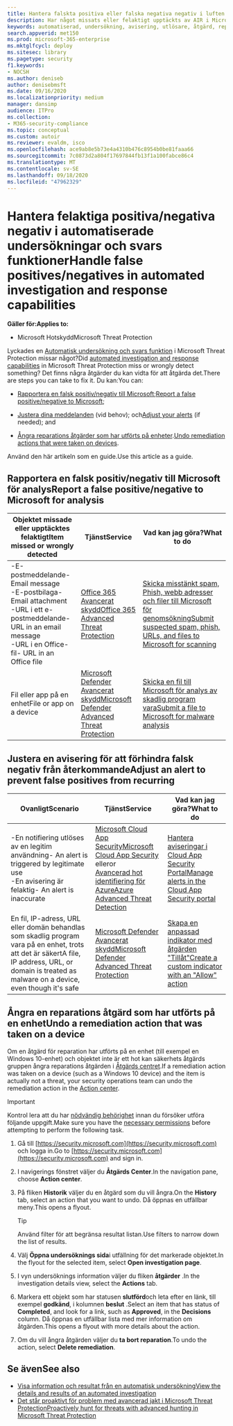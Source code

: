 ```yaml
---
title: Hantera falskta positiva eller falska negativa negativ i luften i Microsoft Threat Protection
description: Har något missats eller felaktigt upptäckts av AIR i Microsoft Threat Protection? Lär dig hur du skickar falska positiva eller falska negativa negativ till Microsoft för analys.
keywords: automatiserad, undersökning, avisering, utlösare, åtgärd, reparation, falskt positivt, falskt negativt
search.appverid: met150
ms.prod: microsoft-365-enterprise
ms.mktglfcycl: deploy
ms.sitesec: library
ms.pagetype: security
f1.keywords:
- NOCSH
ms.author: deniseb
author: denisebmsft
ms.date: 09/16/2020
ms.localizationpriority: medium
manager: dansimp
audience: ITPro
ms.collection:
- M365-security-compliance
ms.topic: conceptual
ms.custom: autoir
ms.reviewer: evaldm, isco
ms.openlocfilehash: ace9ab8e5b73e4a4310b476c8954b0be81faaa66
ms.sourcegitcommit: 7c0873d2a804f17697844fb13f1a100fabce86c4
ms.translationtype: MT
ms.contentlocale: sv-SE
ms.lasthandoff: 09/18/2020
ms.locfileid: "47962329"
---
```

# <a name="handle-false-positivesnegatives-in-automated-investigation-and-response-capabilities"></a><span data-ttu-id="9894c-105">Hantera felaktiga positiva/negativa negativ i automatiserade undersökningar och svars funktioner</span><span class="sxs-lookup"><span data-stu-id="9894c-105">Handle false positives/negatives in automated investigation and response capabilities</span></span>

<span data-ttu-id="9894c-106">**Gäller för:**</span><span class="sxs-lookup"><span data-stu-id="9894c-106">**Applies to:**</span></span>
- <span data-ttu-id="9894c-107">Microsoft Hotskydd</span><span class="sxs-lookup"><span data-stu-id="9894c-107">Microsoft Threat Protection</span></span>

<span data-ttu-id="9894c-108">Lyckades en [Automatisk undersökning och svars funktion](mtp-autoir.md) i Microsoft Threat Protection missar något?</span><span class="sxs-lookup"><span data-stu-id="9894c-108">Did [automated investigation and response capabilities](mtp-autoir.md) in Microsoft Threat Protection miss or wrongly detect something?</span></span> <span data-ttu-id="9894c-109">Det finns några åtgärder du kan vidta för att åtgärda det.</span><span class="sxs-lookup"><span data-stu-id="9894c-109">There are steps you can take to fix it.</span></span> <span data-ttu-id="9894c-110">Du kan:</span><span class="sxs-lookup"><span data-stu-id="9894c-110">You can:</span></span>

- <span data-ttu-id="9894c-111">[Rapportera en falsk positiv/negativ till Microsoft](#report-a-false-positivenegative-to-microsoft-for-analysis);</span><span class="sxs-lookup"><span data-stu-id="9894c-111">[Report a false positive/negative to Microsoft](#report-a-false-positivenegative-to-microsoft-for-analysis);</span></span>

- <span data-ttu-id="9894c-112">[Justera dina meddelanden](#adjust-an-alert-to-prevent-false-positives-from-recurring) (vid behov); och</span><span class="sxs-lookup"><span data-stu-id="9894c-112">[Adjust your alerts](#adjust-an-alert-to-prevent-false-positives-from-recurring) (if needed); and</span></span> 

- <span data-ttu-id="9894c-113">[Ångra reparations åtgärder som har utförts på enheter](#undo-a-remediation-action-that-was-taken-on-a-device).</span><span class="sxs-lookup"><span data-stu-id="9894c-113">[Undo remediation actions that were taken on devices](#undo-a-remediation-action-that-was-taken-on-a-device).</span></span> 

<span data-ttu-id="9894c-114">Använd den här artikeln som en guide.</span><span class="sxs-lookup"><span data-stu-id="9894c-114">Use this article as a guide.</span></span> 

## <a name="report-a-false-positivenegative-to-microsoft-for-analysis"></a><span data-ttu-id="9894c-115">Rapportera en falsk positiv/negativ till Microsoft för analys</span><span class="sxs-lookup"><span data-stu-id="9894c-115">Report a false positive/negative to Microsoft for analysis</span></span>

|<span data-ttu-id="9894c-116">Objektet missade eller upptäcktes felaktigt</span><span class="sxs-lookup"><span data-stu-id="9894c-116">Item missed or wrongly detected</span></span> |<span data-ttu-id="9894c-117">Tjänst</span><span class="sxs-lookup"><span data-stu-id="9894c-117">Service</span></span>  |<span data-ttu-id="9894c-118">Vad kan jag göra?</span><span class="sxs-lookup"><span data-stu-id="9894c-118">What to do</span></span>  |
|---------|---------|---------|
|<span data-ttu-id="9894c-119">-E-postmeddelande</span><span class="sxs-lookup"><span data-stu-id="9894c-119">- Email message</span></span> <br/><span data-ttu-id="9894c-120">-E-postbilaga</span><span class="sxs-lookup"><span data-stu-id="9894c-120">- Email attachment</span></span> <br/><span data-ttu-id="9894c-121">-URL i ett e-postmeddelande</span><span class="sxs-lookup"><span data-stu-id="9894c-121">- URL in an email message</span></span><br/><span data-ttu-id="9894c-122">-URL i en Office-fil</span><span class="sxs-lookup"><span data-stu-id="9894c-122">- URL in an Office file</span></span>      |[<span data-ttu-id="9894c-123">Office 365 Avancerat skydd</span><span class="sxs-lookup"><span data-stu-id="9894c-123">Office 365 Advanced Threat Protection</span></span>](https://docs.microsoft.com/microsoft-365/security/office-365-security/office-365-atp)        |[<span data-ttu-id="9894c-124">Skicka misstänkt spam, Phish, webb adresser och filer till Microsoft för genomsökning</span><span class="sxs-lookup"><span data-stu-id="9894c-124">Submit suspected spam, phish, URLs, and files to Microsoft for scanning</span></span>](https://docs.microsoft.com/microsoft-365/security/office-365-security/admin-submission)         |
|<span data-ttu-id="9894c-125">Fil eller app på en enhet</span><span class="sxs-lookup"><span data-stu-id="9894c-125">File or app on a device</span></span>    |[<span data-ttu-id="9894c-126">Microsoft Defender Avancerat skydd</span><span class="sxs-lookup"><span data-stu-id="9894c-126">Microsoft Defender Advanced Threat Protection</span></span>](https://docs.microsoft.com/windows/security/threat-protection)         |[<span data-ttu-id="9894c-127">Skicka en fil till Microsoft för analys av skadlig program vara</span><span class="sxs-lookup"><span data-stu-id="9894c-127">Submit a file to Microsoft for malware analysis</span></span>](https://www.microsoft.com/wdsi/filesubmission)         |

## <a name="adjust-an-alert-to-prevent-false-positives-from-recurring"></a><span data-ttu-id="9894c-128">Justera en avisering för att förhindra falsk negativ från återkommande</span><span class="sxs-lookup"><span data-stu-id="9894c-128">Adjust an alert to prevent false positives from recurring</span></span>

|<span data-ttu-id="9894c-129">Ovanligt</span><span class="sxs-lookup"><span data-stu-id="9894c-129">Scenario</span></span> |<span data-ttu-id="9894c-130">Tjänst</span><span class="sxs-lookup"><span data-stu-id="9894c-130">Service</span></span> |<span data-ttu-id="9894c-131">Vad kan jag göra?</span><span class="sxs-lookup"><span data-stu-id="9894c-131">What to do</span></span> |
|--------|--------|--------|
|<span data-ttu-id="9894c-132">-En notifiering utlöses av en legitim användning</span><span class="sxs-lookup"><span data-stu-id="9894c-132">- An alert is triggered by legitimate use</span></span> <br/><span data-ttu-id="9894c-133">-En avisering är felaktig</span><span class="sxs-lookup"><span data-stu-id="9894c-133">- An alert is inaccurate</span></span>    |[<span data-ttu-id="9894c-134">Microsoft Cloud App Security</span><span class="sxs-lookup"><span data-stu-id="9894c-134">Microsoft Cloud App Security</span></span>](https://docs.microsoft.com/cloud-app-security)<br/> <span data-ttu-id="9894c-135">eller</span><span class="sxs-lookup"><span data-stu-id="9894c-135">or</span></span> <br/>[<span data-ttu-id="9894c-136">Avancerad hot identifiering för Azure</span><span class="sxs-lookup"><span data-stu-id="9894c-136">Azure Advanced Threat Detection</span></span>](https://docs.microsoft.com/azure/security/fundamentals/threat-detection)         |[<span data-ttu-id="9894c-137">Hantera aviseringar i Cloud App Security Portal</span><span class="sxs-lookup"><span data-stu-id="9894c-137">Manage alerts in the Cloud App Security portal</span></span>](https://docs.microsoft.com/cloud-app-security/managing-alerts)         |
|<span data-ttu-id="9894c-138">En fil, IP-adress, URL eller domän behandlas som skadlig program vara på en enhet, trots att det är säkert</span><span class="sxs-lookup"><span data-stu-id="9894c-138">A file, IP address, URL, or domain is treated as malware on a device, even though it's safe</span></span>|[<span data-ttu-id="9894c-139">Microsoft Defender Avancerat skydd</span><span class="sxs-lookup"><span data-stu-id="9894c-139">Microsoft Defender Advanced Threat Protection</span></span>](https://docs.microsoft.com/windows/security/threat-protection) |[<span data-ttu-id="9894c-140">Skapa en anpassad indikator med åtgärden "Tillåt"</span><span class="sxs-lookup"><span data-stu-id="9894c-140">Create a custom indicator with an "Allow" action</span></span>](https://docs.microsoft.com/windows/security/threat-protection/microsoft-defender-atp/manage-indicators) |


## <a name="undo-a-remediation-action-that-was-taken-on-a-device"></a><span data-ttu-id="9894c-141">Ångra en reparations åtgärd som har utförts på en enhet</span><span class="sxs-lookup"><span data-stu-id="9894c-141">Undo a remediation action that was taken on a device</span></span>

<span data-ttu-id="9894c-142">Om en åtgärd för reparation har utförts på en enhet (till exempel en Windows 10-enhet) och objektet inte är ett hot kan säkerhets åtgärds gruppen ångra reparations åtgärden i [Åtgärds centret](mtp-action-center.md).</span><span class="sxs-lookup"><span data-stu-id="9894c-142">If a remediation action was taken on a device (such as a Windows 10 device) and the item is actually not a threat, your security operations team can undo the remediation action in the [Action center](mtp-action-center.md).</span></span>

> [!IMPORTANT]
> <span data-ttu-id="9894c-143">Kontrol lera att du har [nödvändig behörighet](mtp-action-center.md#required-permissions-for-action-center-tasks) innan du försöker utföra följande uppgift.</span><span class="sxs-lookup"><span data-stu-id="9894c-143">Make sure you have the [necessary permissions](mtp-action-center.md#required-permissions-for-action-center-tasks) before attempting to perform the following task.</span></span>

1. <span data-ttu-id="9894c-144">Gå till [https://security.microsoft.com](https://security.microsoft.com) och logga in.</span><span class="sxs-lookup"><span data-stu-id="9894c-144">Go to [https://security.microsoft.com](https://security.microsoft.com) and sign in.</span></span> 

2. <span data-ttu-id="9894c-145">I navigerings fönstret väljer du **Åtgärds Center**.</span><span class="sxs-lookup"><span data-stu-id="9894c-145">In the navigation pane, choose **Action center**.</span></span> 

3. <span data-ttu-id="9894c-146">På fliken **Historik** väljer du en åtgärd som du vill ångra.</span><span class="sxs-lookup"><span data-stu-id="9894c-146">On the **History** tab, select an action that you want to undo.</span></span> <span data-ttu-id="9894c-147">Då öppnas en utfällbar meny.</span><span class="sxs-lookup"><span data-stu-id="9894c-147">This opens a flyout.</span></span><br/>
    > [!TIP]
    > <span data-ttu-id="9894c-148">Använd filter för att begränsa resultat listan.</span><span class="sxs-lookup"><span data-stu-id="9894c-148">Use filters to narrow down the list of results.</span></span> 

4. <span data-ttu-id="9894c-149">Välj **Öppna undersöknings sida**i utfällning för det markerade objektet.</span><span class="sxs-lookup"><span data-stu-id="9894c-149">In the flyout for the selected item, select **Open investigation page**.</span></span>

5. <span data-ttu-id="9894c-150">I vyn undersöknings information väljer du fliken **åtgärder** .</span><span class="sxs-lookup"><span data-stu-id="9894c-150">In the investigation details view, select the **Actions** tab.</span></span>

6. <span data-ttu-id="9894c-151">Markera ett objekt som har statusen **slutförd**och leta efter en länk, till exempel **godkänd**, i kolumnen **beslut** .</span><span class="sxs-lookup"><span data-stu-id="9894c-151">Select an item that has status of **Completed**, and look for a link, such as **Approved**, in the **Decisions** column.</span></span> <span data-ttu-id="9894c-152">Då öppnas en utfällbar lista med mer information om åtgärden.</span><span class="sxs-lookup"><span data-stu-id="9894c-152">This opens a flyout with more details about the action.</span></span>

7. <span data-ttu-id="9894c-153">Om du vill ångra åtgärden väljer du **ta bort reparation**.</span><span class="sxs-lookup"><span data-stu-id="9894c-153">To undo the action, select **Delete remediation**.</span></span>

## <a name="see-also"></a><span data-ttu-id="9894c-154">Se även</span><span class="sxs-lookup"><span data-stu-id="9894c-154">See also</span></span>

- [<span data-ttu-id="9894c-155">Visa information och resultat från en automatisk undersökning</span><span class="sxs-lookup"><span data-stu-id="9894c-155">View the details and results of an automated investigation</span></span>](mtp-autoir-results.md)
- [<span data-ttu-id="9894c-156">Det står proaktivt för problem med avancerad jakt i Microsoft Threat Protection</span><span class="sxs-lookup"><span data-stu-id="9894c-156">Proactively hunt for threats with advanced hunting in Microsoft Threat Protection</span></span>](advanced-hunting-overview.md)
